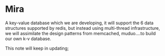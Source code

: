 # Mira
A key-value database which we are developing, it will support the 6 data structures supported by redis, but instead using multi-thread infrastructure, we will assimilate the design patterns from memcached, muduo....to build our own k-v database.

This note will keep in updating;


